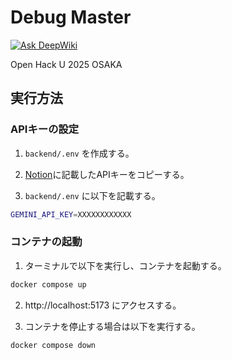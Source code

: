 # Debug Master

[![Ask DeepWiki](https://deepwiki.com/badge.svg)](https://deepwiki.com/matsuda-tkm/DebugMaster)

Open Hack U 2025 OSAKA

## 実行方法

### APIキーの設定

1. `backend/.env` を作成する。

2. [Notion](https://www.notion.so/matsuda-takumi/1b3179e2944180f2829df89096efdf13?pvs=4)に記載したAPIキーをコピーする。

3. `backend/.env` に以下を記載する。

```bash
GEMINI_API_KEY=XXXXXXXXXXXX
```

### コンテナの起動

1. ターミナルで以下を実行し、コンテナを起動する。

```bash
docker compose up
```

2. http://localhost:5173 にアクセスする。

3. コンテナを停止する場合は以下を実行する。

```bash
docker compose down
```
